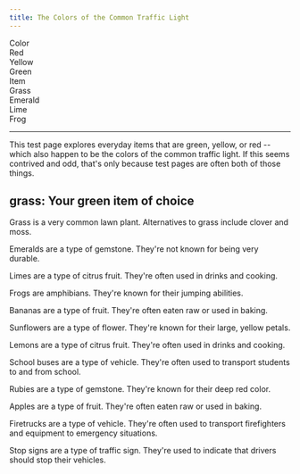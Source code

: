 ```yaml
---
title: The Colors of the Common Traffic Light
---
```

<div id="markdoc-chooser">
  <div>
    <div class="markdoc-pref__container">
      <div class="markdoc-pref__label">Color</div>
      <div class="markdoc-pref__pill" data-pref-id="color" data-option-id="red">
        Red
      </div>
      <div
        class="markdoc-pref__pill"
        data-pref-id="color"
        data-option-id="yellow"
      >
        Yellow
      </div>
      <div
        class="markdoc-pref__pill selected"
        data-pref-id="color"
        data-option-id="green"
      >
        Green
      </div>
    </div>
    <div class="markdoc-pref__container">
      <div class="markdoc-pref__label">Item</div>
      <div
        class="markdoc-pref__pill selected"
        data-pref-id="item"
        data-option-id="grass"
      >
        Grass
      </div>
      <div
        class="markdoc-pref__pill"
        data-pref-id="item"
        data-option-id="emerald"
      >
        Emerald
      </div>
      <div class="markdoc-pref__pill" data-pref-id="item" data-option-id="lime">
        Lime
      </div>
      <div class="markdoc-pref__pill" data-pref-id="item" data-option-id="frog">
        Frog
      </div>
    </div>
    <hr />
  </div>
</div>
<div id="markdoc-content">
  <article>
    <p>
      This test page explores everyday items that are green, yellow, or red --
      which also happen to be the colors of the common traffic light. If this
      seems contrived and odd, that's only because test pages are often both of
      those things.
    </p>
    <h2>grass: Your green item of choice</h2>
    <div>
      <div>
        <p>
          Grass is a very common lawn plant. Alternatives to grass include
          clover and moss.
        </p>
      </div>
      <div class="markdoc__hidden">
        <p>
          Emeralds are a type of gemstone. They're not known for being very
          durable.
        </p>
      </div>
      <div class="markdoc__hidden">
        <p>
          Limes are a type of citrus fruit. They're often used in drinks and
          cooking.
        </p>
      </div>
      <div class="markdoc__hidden">
        <p>Frogs are amphibians. They're known for their jumping abilities.</p>
      </div>
    </div>
    <div class="markdoc__hidden">
      <div class="markdoc__hidden">
        <p>
          Bananas are a type of fruit. They're often eaten raw or used in
          baking.
        </p>
      </div>
      <div class="markdoc__hidden">
        <p>
          Sunflowers are a type of flower. They're known for their large, yellow
          petals.
        </p>
      </div>
      <div class="markdoc__hidden">
        <p>
          Lemons are a type of citrus fruit. They're often used in drinks and
          cooking.
        </p>
      </div>
      <div class="markdoc__hidden">
        <p>
          School buses are a type of vehicle. They're often used to transport
          students to and from school.
        </p>
      </div>
    </div>
    <div class="markdoc__hidden">
      <div class="markdoc__hidden">
        <p>
          Rubies are a type of gemstone. They're known for their deep red color.
        </p>
      </div>
      <div class="markdoc__hidden">
        <p>
          Apples are a type of fruit. They're often eaten raw or used in baking.
        </p>
      </div>
      <div class="markdoc__hidden">
        <p>
          Firetrucks are a type of vehicle. They're often used to transport
          firefighters and equipment to emergency situations.
        </p>
      </div>
      <div class="markdoc__hidden">
        <p>
          Stop signs are a type of traffic sign. They're used to indicate that
          drivers should stop their vehicles.
        </p>
      </div>
    </div>
  </article>
</div>
<script>
  clientRenderer.initialize({
    pagePrefsConfig: [
      {
        display_name: "Color",
        identifier: "color",
        options_source: "traffic_light_color_options",
      },
      {
        display_name: "Item",
        identifier: "item",
        options_source: "<COLOR>_item_options",
      },
    ],
    prefOptionsConfig: {
      traffic_light_color_options: [
        {
          display_name: "Red",
          identifier: "red",
        },
        {
          display_name: "Yellow",
          identifier: "yellow",
        },
        {
          display_name: "Green",
          default: true,
          identifier: "green",
        },
      ],
      red_item_options: [
        {
          display_name: "Ruby",
          identifier: "ruby",
        },
        {
          display_name: "Apple",
          default: true,
          identifier: "apple",
        },
        {
          display_name: "Firetruck",
          identifier: "firetruck",
        },
        {
          display_name: "Stop sign",
          identifier: "stop_sign",
        },
      ],
      yellow_item_options: [
        {
          display_name: "Banana",
          default: true,
          identifier: "banana",
        },
        {
          display_name: "Sunflower",
          identifier: "sunflower",
        },
        {
          display_name: "Lemon",
          identifier: "lemon",
        },
        {
          display_name: "School bus",
          identifier: "school_bus",
        },
      ],
      green_item_options: [
        {
          display_name: "Grass",
          default: true,
          identifier: "grass",
        },
        {
          display_name: "Emerald",
          identifier: "emerald",
        },
        {
          display_name: "Lime",
          identifier: "lime",
        },
        {
          display_name: "Frog",
          identifier: "frog",
        },
      ],
    },
    selectedValsByPrefId: {
      color: "green",
      item: "grass",
    },
    renderableTree: {
      $$mdtype: "Tag",
      name: "article",
      attributes: {},
      children: [
        {
          $$mdtype: "Tag",
          name: "p",
          attributes: {},
          children: [
            "This test page explores everyday items that are green, yellow, or red -- which also happen to be the colors of the common traffic light. If this seems contrived and odd, that's only because test pages are often both of those things.",
          ],
        },
        {
          $$mdtype: "Tag",
          name: "h2",
          attributes: {},
          children: [
            {
              $$mdtype: "Variable",
              path: ["item"],
              value: "grass",
            },
            ": Your ",
            {
              $$mdtype: "Variable",
              path: ["color"],
              value: "green",
            },
            " item of choice",
          ],
        },
        {
          $$mdtype: "Tag",
          name: "div",
          if: {
            $$mdtype: "Function",
            name: "equals",
            value: true,
            parameters: {
              0: {
                $$mdtype: "Variable",
                path: ["color"],
                value: "green",
              },
              1: "green",
            },
          },
          attributes: {
            display: "true",
          },
          children: [
            {
              $$mdtype: "Tag",
              name: "div",
              if: {
                $$mdtype: "Function",
                name: "equals",
                value: true,
                parameters: {
                  0: {
                    $$mdtype: "Variable",
                    path: ["item"],
                    value: "grass",
                  },
                  1: "grass",
                },
              },
              attributes: {
                display: "true",
              },
              children: [
                {
                  $$mdtype: "Tag",
                  name: "p",
                  attributes: {},
                  children: [
                    "Grass is a very common lawn plant. Alternatives to grass include clover and moss.",
                  ],
                },
              ],
            },
            {
              $$mdtype: "Tag",
              name: "div",
              if: {
                $$mdtype: "Function",
                name: "equals",
                value: false,
                parameters: {
                  0: {
                    $$mdtype: "Variable",
                    path: ["item"],
                    value: "grass",
                  },
                  1: "emerald",
                },
              },
              attributes: {
                display: "false",
              },
              children: [
                {
                  $$mdtype: "Tag",
                  name: "p",
                  attributes: {},
                  children: [
                    "Emeralds are a type of gemstone. They're not known for being very durable.",
                  ],
                },
              ],
            },
            {
              $$mdtype: "Tag",
              name: "div",
              if: {
                $$mdtype: "Function",
                name: "equals",
                value: false,
                parameters: {
                  0: {
                    $$mdtype: "Variable",
                    path: ["item"],
                    value: "grass",
                  },
                  1: "lime",
                },
              },
              attributes: {
                display: "false",
              },
              children: [
                {
                  $$mdtype: "Tag",
                  name: "p",
                  attributes: {},
                  children: [
                    "Limes are a type of citrus fruit. They're often used in drinks and cooking.",
                  ],
                },
              ],
            },
            {
              $$mdtype: "Tag",
              name: "div",
              if: {
                $$mdtype: "Function",
                name: "equals",
                value: false,
                parameters: {
                  0: {
                    $$mdtype: "Variable",
                    path: ["item"],
                    value: "grass",
                  },
                  1: "frog",
                },
              },
              attributes: {
                display: "false",
              },
              children: [
                {
                  $$mdtype: "Tag",
                  name: "p",
                  attributes: {},
                  children: [
                    "Frogs are amphibians. They're known for their jumping abilities.",
                  ],
                },
              ],
            },
          ],
        },
        {
          $$mdtype: "Tag",
          name: "div",
          if: {
            $$mdtype: "Function",
            name: "equals",
            value: false,
            parameters: {
              0: {
                $$mdtype: "Variable",
                path: ["color"],
                value: "green",
              },
              1: "yellow",
            },
          },
          attributes: {
            display: "false",
          },
          children: [
            {
              $$mdtype: "Tag",
              name: "div",
              if: {
                $$mdtype: "Function",
                name: "equals",
                value: false,
                parameters: {
                  0: {
                    $$mdtype: "Variable",
                    path: ["item"],
                    value: "grass",
                  },
                  1: "banana",
                },
              },
              attributes: {
                display: "false",
              },
              children: [
                {
                  $$mdtype: "Tag",
                  name: "p",
                  attributes: {},
                  children: [
                    "Bananas are a type of fruit. They're often eaten raw or used in baking.",
                  ],
                },
              ],
            },
            {
              $$mdtype: "Tag",
              name: "div",
              if: {
                $$mdtype: "Function",
                name: "equals",
                value: false,
                parameters: {
                  0: {
                    $$mdtype: "Variable",
                    path: ["item"],
                    value: "grass",
                  },
                  1: "sunflower",
                },
              },
              attributes: {
                display: "false",
              },
              children: [
                {
                  $$mdtype: "Tag",
                  name: "p",
                  attributes: {},
                  children: [
                    "Sunflowers are a type of flower. They're known for their large, yellow petals.",
                  ],
                },
              ],
            },
            {
              $$mdtype: "Tag",
              name: "div",
              if: {
                $$mdtype: "Function",
                name: "equals",
                value: false,
                parameters: {
                  0: {
                    $$mdtype: "Variable",
                    path: ["item"],
                    value: "grass",
                  },
                  1: "lemon",
                },
              },
              attributes: {
                display: "false",
              },
              children: [
                {
                  $$mdtype: "Tag",
                  name: "p",
                  attributes: {},
                  children: [
                    "Lemons are a type of citrus fruit. They're often used in drinks and cooking.",
                  ],
                },
              ],
            },
            {
              $$mdtype: "Tag",
              name: "div",
              if: {
                $$mdtype: "Function",
                name: "equals",
                value: false,
                parameters: {
                  0: {
                    $$mdtype: "Variable",
                    path: ["item"],
                    value: "grass",
                  },
                  1: "school_bus",
                },
              },
              attributes: {
                display: "false",
              },
              children: [
                {
                  $$mdtype: "Tag",
                  name: "p",
                  attributes: {},
                  children: [
                    "School buses are a type of vehicle. They're often used to transport students to and from school.",
                  ],
                },
              ],
            },
          ],
        },
        {
          $$mdtype: "Tag",
          name: "div",
          if: {
            $$mdtype: "Function",
            name: "equals",
            value: false,
            parameters: {
              0: {
                $$mdtype: "Variable",
                path: ["color"],
                value: "green",
              },
              1: "red",
            },
          },
          attributes: {
            display: "false",
          },
          children: [
            {
              $$mdtype: "Tag",
              name: "div",
              if: {
                $$mdtype: "Function",
                name: "equals",
                value: false,
                parameters: {
                  0: {
                    $$mdtype: "Variable",
                    path: ["item"],
                    value: "grass",
                  },
                  1: "ruby",
                },
              },
              attributes: {
                display: "false",
              },
              children: [
                {
                  $$mdtype: "Tag",
                  name: "p",
                  attributes: {},
                  children: [
                    "Rubies are a type of gemstone. They're known for their deep red color.",
                  ],
                },
              ],
            },
            {
              $$mdtype: "Tag",
              name: "div",
              if: {
                $$mdtype: "Function",
                name: "equals",
                value: false,
                parameters: {
                  0: {
                    $$mdtype: "Variable",
                    path: ["item"],
                    value: "grass",
                  },
                  1: "apple",
                },
              },
              attributes: {
                display: "false",
              },
              children: [
                {
                  $$mdtype: "Tag",
                  name: "p",
                  attributes: {},
                  children: [
                    "Apples are a type of fruit. They're often eaten raw or used in baking.",
                  ],
                },
              ],
            },
            {
              $$mdtype: "Tag",
              name: "div",
              if: {
                $$mdtype: "Function",
                name: "equals",
                value: false,
                parameters: {
                  0: {
                    $$mdtype: "Variable",
                    path: ["item"],
                    value: "grass",
                  },
                  1: "firetruck",
                },
              },
              attributes: {
                display: "false",
              },
              children: [
                {
                  $$mdtype: "Tag",
                  name: "p",
                  attributes: {},
                  children: [
                    "Firetrucks are a type of vehicle. They're often used to transport firefighters and equipment to emergency situations.",
                  ],
                },
              ],
            },
            {
              $$mdtype: "Tag",
              name: "div",
              if: {
                $$mdtype: "Function",
                name: "equals",
                value: false,
                parameters: {
                  0: {
                    $$mdtype: "Variable",
                    path: ["item"],
                    value: "grass",
                  },
                  1: "stop_sign",
                },
              },
              attributes: {
                display: "false",
              },
              children: [
                {
                  $$mdtype: "Tag",
                  name: "p",
                  attributes: {},
                  children: [
                    "Stop signs are a type of traffic sign. They're used to indicate that drivers should stop their vehicles.",
                  ],
                },
              ],
            },
          ],
        },
      ],
    },
  });
</script>
